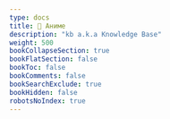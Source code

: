 ```yaml
---
type: docs
title: 📁 Аниме
description: "kb a.k.a Knowledge Base"
weight: 500
bookCollapseSection: true
bookFlatSection: false
bookToc: false
bookComments: false
bookSearchExclude: true
bookHidden: false
robotsNoIndex: true
---
```

